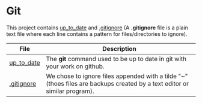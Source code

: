 # Git

This project contains [up_to_date](https://github.com/Jenni-Foued/holbertonschool-zero_day/blob/master/0x03-git/up_to_date) and [.gitignore](https://github.com/Jenni-Foued/holbertonschool-zero_day/blob/master/0x03-git/.gitignore) (A **.gitignore** file is a plain text file where each line contains a pattern for files/directories to ignore).

**File** | **Description**
--- | ---
[up_to_date](https://github.com/Jenni-Foued/holbertonschool-zero_day/blob/master/0x03-git/up_to_date) | The **git** command used to be up to date in git with your work on github.
[.gitignore](https://github.com/Jenni-Foued/holbertonschool-zero_day/blob/master/0x03-git/.gitignore) | We chose to ignore files appended with a tilde "~"(thoes files are backups created by a text editor or similar program).
